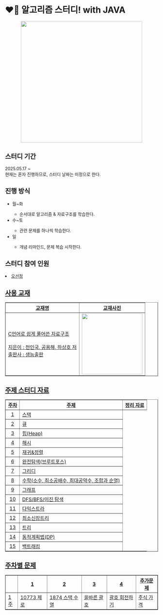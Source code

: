 
<h1>❤️‍🔥 알고리즘 스터디! with JAVA</h1>
<div align="center">
  <img src = "https://github.com/user-attachments/assets/2e9d4adc-6dc3-4006-bb13-412309621954" width = 400px>
</div>


<h2>스터디 기간</h2>
<div>2025.05.17 ~ </div>
<div>현재는 혼자 진행하므로, 스터디 날짜는 미정으로 한다.</div>

<h2>진행 방식</h2>
<ul>
  <li>월~화</li>
  <ul>
    <li>순서대로 알고리즘 & 자료구조를 학습한다.</li>
  </ul>
  <li>수~토</li>
  <ul>
    <li>관련 문제를 하나씩 학습한다.</li>
  </ul>
  <li>일</li>
  <ul>
    <li>개념 리마인드, 문제 복습 시작한다.</li>
  </ul>
</ul>

<h2>스터디 참여 인원</h2>

<li>
  <a href="https://github.com/sunJ0120">오선정
</li>

<h2>사용 교재</h2>
<div align = "center">
  <table border="1">
  <tr>
    <th>교재명</th>
    <th>교재사진</th>
  </tr>
    <td>
      C언어로 쉽게 풀어쓴 자료구조
      <br><br>
      지은이 : 천인국, 공용해, 하상호 저
      <br>
      출판사 : 생능출판
    </td>
    <td><img src="https://github.com/user-attachments/assets/42203940-921c-4417-95a3-a69b4f34cbd3" width=200px></td>
</table>
</div>

<h2>주제 스터디 자료 </h2>
<div align="center">
  <table border="1">
  <tr>
    <th>주차</th>
    <th>주제</th>
    <th>정리 자료</th>
  </tr>
  <tr><td><div align="center">1</div></td><td>스택</td></tr>
  <tr><td><div align="center">2</div></td><td>큐</td></tr>
  <tr><td><div align="center">3</div></td><td>힙(Heap)</td></tr>
  <tr><td><div align="center">4</div></td><td>해시</td></tr>
  <tr><td><div align="center">5</div></td><td>재귀&정렬</td></tr>
  <tr><td><div align="center">6</div></td><td>완전탐색(브루트포스)</td></tr>
  <tr><td><div align="center">7</div></td><td>그리디</td></tr>
  <tr><td><div align="center">8</div></td><td>수학(소수, 최소공배수, 최대공약수, 조합과 순열)</td></tr>
  <tr><td><div align="center">9</div></td><td>그래프</td></tr>
  <tr><td><div align="center">10</div></td><td>DFS/BFS/이진 탐색</td></tr>
  <tr><td><div align="center">11</div></td><td>다익스트라</td></tr>
  <tr><td><div align="center">12</div></td><td>최소신장트리</td></tr>
  <tr><td><div align="center">13</div></td><td>트리</td></tr>
  <tr><td><div align="center">14</div></td><td>동적계획법(DP)</td></tr>
  <tr><td><div align="center">15</div></td><td>백트래킹</td></tr>
</table>
</div>

<h2>주차별 문제</h2>
<div align="center">
  <table border="1">
<tr>
  <th></th>
  <th>1</th>
  <th>2</th>
  <th>3</th>
  <th>4</th>
  <th>추가문제</th>
</tr>
<tr>
  <td>1주</td>
  <td><a href="https://www.acmicpc.net/problem/10773">10773 제로</td>
  <td><a href="https://www.acmicpc.net/problem/1874">1874 스택 수열</td>
  <td><a href="https://school.programmers.co.kr/learn/courses/30/lessons/12909">올바른 괄호</td>
  <td><a href="https://school.programmers.co.kr/learn/courses/30/lessons/76502">괄호 회전하기</td> 
  <td><a href="https://school.programmers.co.kr/learn/courses/30/lessons/42584">주식 가격</td> 
</tr>
</div>
